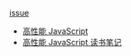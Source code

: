 [issue](https://github.com/hoperyy/blog/issues/54)

+ [高性能 JavaScript](https://github.com/liuyuanyangscript/blog/issues/12)
+ [高性能 JavaScript 读书笔记](https://github.com/liuyuanyangscript/blog/issues/26)